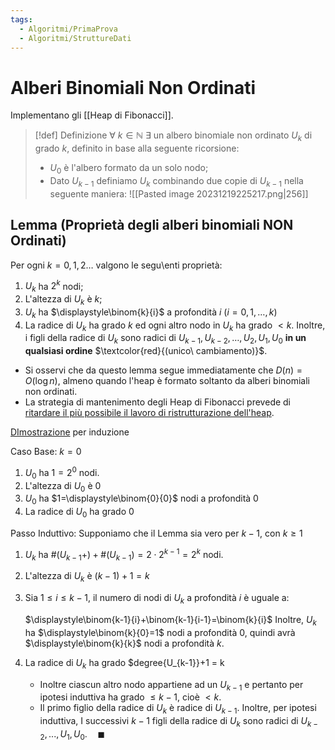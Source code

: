 ```yaml
---
tags:
  - Algoritmi/PrimaProva
  - Algoritmi/StruttureDati
---
```

# Alberi Binomiali Non Ordinati

Implementano gli [[Heap di Fibonacci]].

>[!def] Definizione
>$\forall\ k \in \mathbb{N}\ \exists \text{ un albero binomiale non ordinato } U_{k} \text{ di grado } k$, definito in base alla seguente ricorsione:
>- $U_{0}$ è l'albero formato da un solo nodo;
>- Dato $U_{k-1}$ definiamo $U_{k}$ combinando due copie di $U_{k-1}$ nella seguente maniera:
> ![[Pasted image 20231219225217.png|256]]

## Lemma (Proprietà degli alberi binomiali NON Ordinati)

Per ogni $k=0,1,2\dots$ valgono le segu\enti proprietà: 

1. $U_{k}$ ha $2^k$ nodi;
2. L'altezza di $U_{k}$ è $k$;
3. $U_{k}$ ha $\displaystyle\binom{k}{i}$ a profondità $i\ (i=0,1,\dots,k)$
4. La radice di $U_{k}$ ha grado $k$ ed ogni altro nodo in $U_k$ ha grado $<k$.
   Inoltre, i figli della radice di $U_{k}$ sono radici di $U_{k-1},U_{k-2},\dots,U_{2},U_{1},U_{0}$ **in un qualsiasi ordine** $\textcolor{red}{(unico\ cambiamento)}$. 

- Si osservi che da questo lemma segue immediatamente che $D(n)=O(\log n)$, almeno quando l'heap è formato soltanto da alberi binomiali non ordinati.
- La strategia di mantenimento degli Heap di Fibonacci prevede di <ins>ritardare il più possibile il lavoro di ristrutturazione dell'heap</ins>.

<ins>DImostrazione</ins> per induzione 

Caso Base: $k=0$ 

1. $U_{0}$ ha $1=2^0$ nodi.
2. L'altezza di $U_{0}$ è $0$
3. $U_{0}$ ha $1=\displaystyle\binom{0}{0}$ nodi a profondità $0$
4. La radice di $U_{0}$ ha grado $0$

Passo Induttivo: Supponiamo che il Lemma sia vero per $k-1$, con $k\geq1$
1. $U_{k}$ ha $\#(U_{k-1}+)+\#(U_{k-1})=2\cdot2^{k-1}=2^k$ nodi.
2. L'altezza di $U_{k}$ è $(k-1)+1=k$
3. Sia $1 \leq i \leq k-1$, il numero di nodi di $U_{k}$ a profondità $i$ è uguale a:  

   $\displaystyle\binom{k-1}{i}+\binom{k-1}{i-1}=\binom{k}{i}$
   Inoltre, $U_{k}$ ha $\displaystyle\binom{k}{0}=1$ nodi a profondità 0, quindi avrà $\displaystyle\binom{k}{k}$ nodi a profondità $k$. 
4. La radice di $U_{k}$ ha grado $degree{U_{k-1}}+1 = k
	- Inoltre ciascun altro nodo appartiene ad un $U_{k-1}$ e pertanto per ipotesi induttiva ha grado $\leq k-1$, cioè $<k$.
	- Il primo figlio della radice di $U_{k}$ è radice di $U_{k-1}$. Inoltre, per ipotesi induttiva, I successivi $k-1$ figli della radice di $U_{k}$ sono radici di $U_{k-2},...,U_1,U_{0}. \quad \blacksquare$
